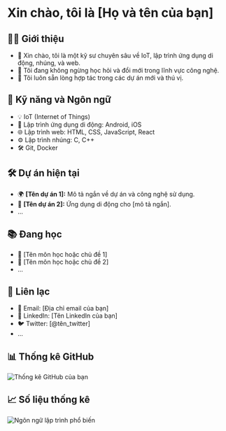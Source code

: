 # Xin chào, tôi là [Họ và tên của bạn]

## 👨‍💻 Giới thiệu

- 👋 Xin chào, tôi là một kỹ sư chuyên sâu về IoT, lập trình ứng dụng di động, nhúng, và web.
- 🌱 Tôi đang không ngừng học hỏi và đổi mới trong lĩnh vực công nghệ.
- 👯 Tôi luôn sẵn lòng hợp tác trong các dự án mới và thú vị.

## 🚀 Kỹ năng và Ngôn ngữ

- 💡 IoT (Internet of Things)
- 📱 Lập trình ứng dụng di động: Android, iOS
- 🌐 Lập trình web: HTML, CSS, JavaScript, React
- ⚙️ Lập trình nhúng: C, C++
- 🛠️ Git, Docker

## 🛠 Dự án hiện tại

- 🌍 **[Tên dự án 1]:** Mô tả ngắn về dự án và công nghệ sử dụng.
- 📱 **[Tên dự án 2]:** Ứng dụng di động cho [mô tả ngắn].
- ...

## 📚 Đang học

- 📘 [Tên môn học hoặc chủ đề 1]
- 📘 [Tên môn học hoặc chủ đề 2]
- ...

## 🔗 Liên lạc

- 📧 Email: [Địa chỉ email của bạn]
- 💼 LinkedIn: [Tên LinkedIn của bạn]
- 🐦 Twitter: [@tên_twitter]
- ...

## 📊 Thống kê GitHub

![Thống kê GitHub của bạn](https://github-readme-stats.vercel.app/api?username=DavidTranTS&show_icons=true&hide=contribs,prs)

## 📈 Số liệu thống kê

![Ngôn ngữ lập trình phổ biến](https://github-readme-stats.vercel.app/api/top-langs/?username=DavidTranTS&layout=compact)
